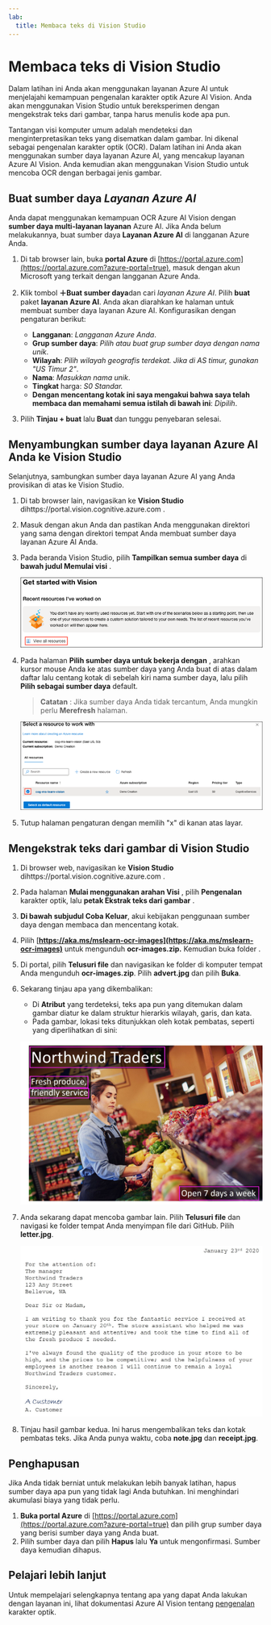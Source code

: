 ```yaml
---
lab:
  title: Membaca teks di Vision Studio
---
```


# Membaca teks di Vision Studio

Dalam latihan ini Anda akan menggunakan layanan Azure AI untuk menjelajahi kemampuan pengenalan karakter optik Azure AI Vision. Anda akan menggunakan Vision Studio untuk bereksperimen dengan mengekstrak teks dari gambar, tanpa harus menulis kode apa pun.

Tantangan visi komputer umum adalah mendeteksi dan menginterpretasikan teks yang disematkan dalam gambar. Ini dikenal sebagai pengenalan karakter optik (OCR). Dalam latihan ini Anda akan menggunakan sumber daya layanan Azure AI, yang mencakup layanan Azure AI Vision. Anda kemudian akan menggunakan Vision Studio untuk mencoba OCR dengan berbagai jenis gambar.

## Buat sumber daya *Layanan Azure AI*

Anda dapat menggunakan kemampuan OCR Azure AI Vision dengan **sumber daya multi-layanan layanan** Azure AI. Jika Anda belum melakukannya, buat sumber daya **Layanan Azure AI** di langganan Azure Anda.

1. Di tab browser lain, buka **portal Azure** di [https://portal.azure.com](https://portal.azure.com?azure-portal=true), masuk dengan akun Microsoft yang terkait dengan langganan Azure Anda.

1. Klik tombol **＋Buat sumber daya**dan cari *layanan Azure AI*. Pilih **buat** paket **layanan Azure AI**. Anda akan diarahkan ke halaman untuk membuat sumber daya layanan Azure AI. Konfigurasikan dengan pengaturan berikut:
    - **Langganan**: *Langganan Azure Anda*.
    - **Grup sumber daya**: *Pilih atau buat grup sumber daya dengan nama unik*.
    - **Wilayah**: *Pilih wilayah geografis terdekat. Jika di AS timur, gunakan "US Timur 2"*.
    - **Nama**: *Masukkan nama unik*.
    - **Tingkat** harga: *S0 Standar.*
    - **Dengan mencentang kotak ini saya mengakui bahwa saya telah membaca dan memahami semua istilah di bawah ini**: *Dipilih*.

1. Pilih **Tinjau + buat** lalu **Buat** dan tunggu penyebaran selesai.

## Menyambungkan sumber daya layanan Azure AI Anda ke Vision Studio

Selanjutnya, sambungkan sumber daya layanan Azure AI yang Anda provisikan di atas ke Vision Studio.

1. Di tab browser lain, navigasikan ke **Vision Studio** dihttps://portal.vision.cognitive.azure.com[](https://portal.vision.cognitive.azure.com?azure-portal=true) .

1. Masuk dengan akun Anda dan pastikan Anda menggunakan direktori yang sama dengan direktori tempat Anda membuat sumber daya layanan Azure AI Anda.

1. Pada beranda Vision Studio, pilih **Tampilkan semua sumber daya** di **bawah judul Memulai visi** .

    ![Tautan Lihat semua sumber daya disorot di bawah Mulai menggunakan Vision di Vision Studio.](./media/analyze-images-vision/vision-resources.png)

1. Pada halaman **Pilih sumber daya untuk bekerja dengan** , arahkan kursor mouse Anda ke atas sumber daya yang Anda buat di atas dalam daftar lalu centang kotak di sebelah kiri nama sumber daya, lalu pilih **Pilih sebagai sumber daya** default.

    > **Catatan** : Jika sumber daya Anda tidak tercantum, Anda mungkin perlu **Merefresh** halaman.

    ![Dialog Pilih sumber daya untuk dikerjakan ditampilkan dengan sumber daya Cognitive Services cog-ms-learn-vision-SUFFIX yang disorot dan diperiksa. Tombol Pilih sebagai sumber daya default disorot.](./media/analyze-images-vision/default-resource.png)

1. Tutup halaman pengaturan dengan memilih "x" di kanan atas layar.

## Mengekstrak teks dari gambar di Vision Studio
    
1. Di browser web, navigasikan ke **Vision Studio** dihttps://portal.vision.cognitive.azure.com[](https://portal.vision.cognitive.azure.com?azure-portal=true) .

1. Pada halaman **Mulai menggunakan arahan Visi** , pilih **Pengenalan** karakter optik, lalu **petak Ekstrak teks dari gambar** .

1. **Di bawah subjudul Coba Keluar**, akui kebijakan penggunaan sumber daya dengan membaca dan mencentang kotak.  

1. Pilih [**https://aka.ms/mslearn-ocr-images](https://aka.ms/mslearn-ocr-images)** untuk mengunduh **ocr-images.zip.** Kemudian buka folder .

1. Di portal, pilih **Telusuri file** dan navigasikan ke folder di komputer tempat Anda mengunduh **ocr-images.zip**. Pilih **advert.jpg** dan pilih **Buka**.

1. Sekarang tinjau apa yang dikembalikan:
    - Di **Atribut** yang terdeteksi, teks apa pun yang ditemukan dalam gambar diatur ke dalam struktur hierarkis wilayah, garis, dan kata.
    - Pada gambar, lokasi teks ditunjukkan oleh kotak pembatas, seperti yang diperlihatkan di sini:

    ![Gambar teks dalam gambar yang diuraikan.](media/read-text-computer-vision/advert-bounding-boxes.jpg)

1. Anda sekarang dapat mencoba gambar lain. Pilih **Telusuri file** dan navigasi ke folder tempat Anda menyimpan file dari GitHub. Pilih **letter.jpg**.

    ![Gambar dari huruf ketik.](media/read-text-computer-vision/letter.jpg)

1. Tinjau hasil gambar kedua. Ini harus mengembalikan teks dan kotak pembatas teks. Jika Anda punya waktu, coba **note.jpg** dan **receipt.jpg**.

## Penghapusan

Jika Anda tidak berniat untuk melakukan lebih banyak latihan, hapus sumber daya apa pun yang tidak lagi Anda butuhkan. Ini menghindari akumulasi biaya yang tidak perlu.

1. **Buka portal Azure** di [https://portal.azure.com](https://portal.azure.com?azure-portal=true) dan pilih grup sumber daya yang berisi sumber daya yang Anda buat.
1. Pilih sumber daya dan pilih **Hapus** lalu **Ya** untuk mengonfirmasi. Sumber daya kemudian dihapus.

## Pelajari lebih lanjut

Untuk mempelajari selengkapnya tentang apa yang dapat Anda lakukan dengan layanan ini, lihat dokumentasi Azure AI Vision tentang [pengenalan](https://learn.microsoft.com/azure/ai-services/computer-vision/overview-ocr) karakter optik.
